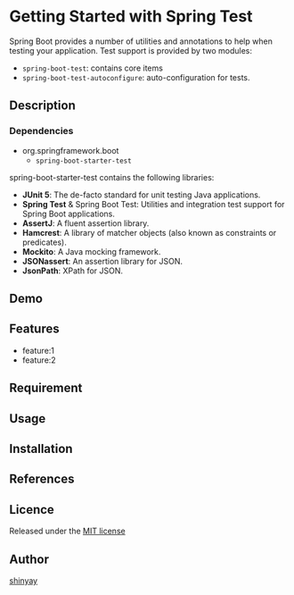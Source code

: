 # Getting Started with Spring Test

Spring Boot provides a number of utilities and annotations to help when testing your application.
Test support is provided by two modules:
- `spring-boot-test`:  contains core items
- `spring-boot-test-autoconfigure`: auto-configuration for tests.

## Description
### Dependencies
- org.springframework.boot
  - `spring-boot-starter-test`

spring-boot-starter-test contains the following libraries:
- **JUnit 5**: The de-facto standard for unit testing Java applications.
- **Spring Test** & Spring Boot Test: Utilities and integration test support for Spring Boot applications.
- **AssertJ**: A fluent assertion library.
- **Hamcrest**: A library of matcher objects (also known as constraints or predicates).
- **Mockito**: A Java mocking framework.
- **JSONassert**: An assertion library for JSON.
- **JsonPath**: XPath for JSON.

## Demo

## Features

- feature:1
- feature:2

## Requirement

## Usage

## Installation

## References

## Licence

Released under the [MIT license](https://gist.githubusercontent.com/shinyay/56e54ee4c0e22db8211e05e70a63247e/raw/34c6fdd50d54aa8e23560c296424aeb61599aa71/LICENSE)

## Author

[shinyay](https://github.com/shinyay)
